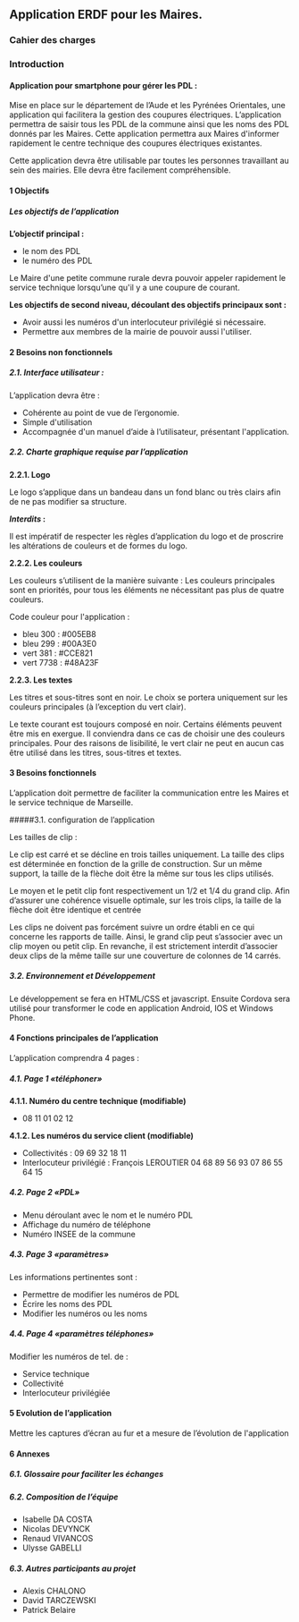 ## Application ERDF pour les Maires.

### Cahier des charges

### Introduction

#### Application pour smartphone pour gérer les PDL :

Mise en place sur le département de l’Aude et les Pyrénées Orientales, une application qui facilitera la gestion des coupures électriques. L’application permettra de saisir tous les PDL de la commune ainsi que les noms des PDL donnés par les Maires. Cette application permettra aux Maires d'informer rapidement le centre technique des coupures électriques existantes. 

Cette application devra être utilisable par toutes les personnes travaillant au sein des mairies. Elle devra être facilement compréhensible.

#### 1 Objectifs

##### Les objectifs de l’application

**L’objectif principal :**

- le nom des PDL
- le numéro des PDL

Le Maire d'une petite commune rurale devra pouvoir appeler rapidement le service technique lorsqu’une qu'il y a une coupure de courant.

**Les objectifs de second niveau, découlant des objectifs principaux sont :**

- Avoir aussi les numéros d'un interlocuteur privilégié si nécessaire.
- Permettre aux membres de la mairie de pouvoir aussi l'utiliser.

#### 2 Besoins non fonctionnels
##### 2.1. Interface utilisateur :

L’application devra être :

- Cohérente au point de vue de l’ergonomie. 
- Simple d'utilisation
- Accompagnée d'un manuel d’aide à l’utilisateur, présentant l'application. 

##### 2.2. Charte graphique requise par l’application
**2.2.1. Logo**

Le logo s’applique dans un bandeau dans un fond blanc ou très clairs afin de ne	pas modifier sa structure.

***Interdits* :**

Il est impératif de respecter les règles d’application du logo et de proscrire les altérations de couleurs et de formes du logo.
		
**2.2.2. Les couleurs**

Les couleurs s’utilisent de la manière suivante : Les couleurs principales sont en priorités, pour tous les éléments ne nécessitant pas	plus de quatre couleurs.

Code couleur pour l'application :
- bleu 300 : #005EB8 
- bleu 299 : #00A3E0
- vert 381 : #CCE821
- vert 7738 : #48A23F

**2.2.3. Les textes**

Les titres et sous-titres sont en noir. Le choix se portera uniquement sur les couleurs	principales (à l’exception du vert clair).
		
Le texte courant est toujours composé en noir. Certains éléments peuvent être mis en exergue. Il conviendra dans ce cas de choisir une des couleurs principales. Pour des 		raisons de lisibilité, le vert clair ne peut en aucun cas être utilisé dans les titres, sous-titres et textes.

#### 3 Besoins fonctionnels

L’application doit permettre de faciliter la communication entre les Maires et le service technique de Marseille.

#####3.1. configuration de l’application
		
Les tailles de clip :

Le clip est carré et se décline en trois tailles uniquement. La taille des clips est déterminée en fonction de la grille de construction. Sur un même support, la taille de	la flèche doit être la même sur tous les clips utilisés.

Le moyen et le petit clip font respectivement un 1/2 et 1/4 du grand clip. Afin	d’assurer une cohérence visuelle optimale, sur les trois clips, la taille de la flèche 		doit être identique et centrée

Les clips ne doivent pas forcément suivre un ordre établi en ce qui concerne les rapports de taille. Ainsi, le grand clip peut s’associer avec un clip moyen ou petit clip. En revanche, il est strictement interdit d’associer deux clips de la même taille sur une couverture de colonnes de 14 carrés.

##### 3.2. Environnement et Développement

Le développement se fera en HTML/CSS et javascript. Ensuite Cordova sera utilisé pour transformer le code en application Android, IOS et Windows Phone.

#### 4 Fonctions principales de l’application

L’application comprendra 4 pages :

##### 4.1. Page 1 «téléphoner»

**4.1.1. Numéro du centre technique (modifiable)**
- 08 11 01 02 12

**4.1.2.  Les numéros du service client (modifiable)**
- Collectivités : 09 69 32 18 11
- Interlocuteur privilégié : François LEROUTIER 04 68 89 56 93 07 86 55 64 15 

##### 4.2. Page 2 «PDL»
- Menu déroulant avec le nom et le numéro PDL
- Affichage du numéro de téléphone
- Numéro INSEE de la commune

##### 4.3. Page 3  «paramètres»
Les informations pertinentes sont :

- Permettre de modifier les numéros de PDL
- Écrire les noms des PDL
- Modifier les numéros ou les noms

##### 4.4. Page 4 «paramètres téléphones»
Modifier les numéros de tel. de :

- Service technique
- Collectivité
- Interlocuteur privilégiée

#### 5 Evolution de l’application

Mettre les captures d’écran au fur et a mesure de l’évolution de l'application 

#### 6 Annexes
##### 6.1. Glossaire pour faciliter les échanges 

##### 6.2. Composition de l’équipe

- Isabelle DA COSTA
- Nicolas DEVYNCK
- Renaud VIVANCOS
- Ulysse GABELLI

##### 6.3. Autres participants au projet

- Alexis CHALONO
- David TARCZEWSKI
- Patrick Belaire
